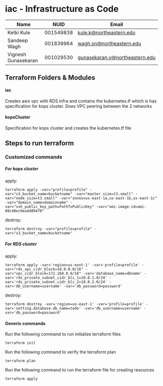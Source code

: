 # iac - Infrastructure as Code

| Name                | NUID      | Email                          |
| ------------------- | --------- | ------------------------------ |
| Ketki Kule          | 001549838 | kule.k@northeastern.edu        |
| Sandeep Wagh        | 001839964 | wagh.sn@northeastern.edu       |
| Vignesh Gunasekaran | 001029530 | gunasekaran.v@northeastern.edu |

## Terraform Folders & Modules

#### iac 
Creates aws vpc with RDS infra and contains the kubernetes.tf which is has specification for kops cluster.
Does VPC peering between the 2 networks

#### kopsCluster
Specification for kops cluster and creates the kubernetes.tf file 

## Steps to run terraform

### Customized commands
##### For kops cluster 

apply:

```
terraform apply -var="profile=profile" -var="s3_bucket_name=bucketname" -var="master_size=t3.small" -var="node_size=t3.small" -var="zones=us-east-1a,us-east-1b,us-east-1c" -var="domain_name=domainname" -var="ssh_public_key_path=PathToPublicKey" -var="ami-image-id=ami-08c40ec9ead489470"
```
destroy:

```
terraform destroy -var="profile=profile" -var="s3_bucket_name=bucketname"
```

##### For RDS cluster 

apply:

```
terraform apply -var='region=us-east-1' -var='profile=profile' -var="rds_vpc_cidr_block=10.0.0.0/16" -var="vpc_cidr_block=172.168.0.0/16" -var='database_name=dbname' -var='rds_private_subnet_cidr_blc_1=10.0.1.0/24' -var='rds_private_subnet_cidr_blc_2=10.0.2.0/24' -var='db_username=username' -var='db_password=password'
```

destroy:
```
terraform destroy -var='region=us-east-1' -var='profile=profile' -var='setting.database.db_name=todo' -var='db_username=username' -var='db_password=password'
```

#### Generic commands 
Run the following command to run initialize terraform files

```
terraform init
```

Run the following command to verify the terraform plan

```
terraform plan
```

Run the following command to run the terraform file for creating resources

```
terraform apply
```


